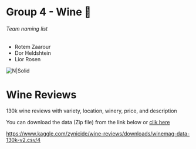 # Group 4 - Wine 🍷

###### Team naming list

- Rotem Zaarour
- Dor Heldshtein
- Lior Rosen


![N|Solid](https://www.kaggle.com/static/images/site-logo.png)
# Wine Reviews
130k wine reviews with variety, location, winery, price, and description 

You can download the data (Zip file) from the link below or [clik here](https://www.kaggle.com/zynicide/wine-reviews/downloads/winemag-data-130k-v2.csv/4)

https://www.kaggle.com/zynicide/wine-reviews/downloads/winemag-data-130k-v2.csv/4
